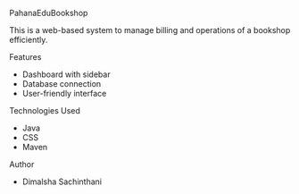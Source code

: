 PahanaEduBookshop

This is a web-based system to manage billing and operations of a bookshop efficiently.

Features
- Dashboard with sidebar
- Database connection
- User-friendly interface

Technologies Used
- Java
- CSS
- Maven

Author
- Dimalsha Sachinthani
